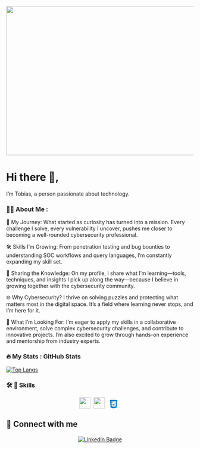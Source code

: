 <div id="header" align="center">
  <img src="https://media.giphy.com/media/JqmupuTVZYaQX5s094/giphy.gif?cid=ecf05e47ts664qd87t5du15uzx0uut9h7iqyahx1xbp1e0a9&ep=v1_gifs_search&rid=giphy.gif&ct=g" width="700" height="400"/>
</div>

# Hi there 👋,

I’m Tobias, a person passionate about technology.


### :woman_technologist: About Me :
🌟 My Journey:
What started as curiosity has turned into a mission. Every challenge I solve, every vulnerability I uncover, pushes me closer to becoming a well-rounded cybersecurity professional.

🛠️ Skills I’m Growing:
From penetration testing and bug bounties to understanding SOC workflows and query languages, I’m constantly expanding my skill set.

📢 Sharing the Knowledge:
On my profile, I share what I’m learning—tools, techniques, and insights I pick up along the way—because I believe in growing together with the cybersecurity community.

🌐 Why Cybersecurity?
I thrive on solving puzzles and protecting what matters most in the digital space. It’s a field where learning never stops, and I’m here for it.

💼 What I’m Looking For:
I’m eager to apply my skills in a collaborative environment, solve complex cybersecurity challenges, and contribute to innovative projects. I’m also excited to grow through hands-on experience and mentorship from industry experts.

### :fire: My Stats : GitHub Stats

[![Top Langs](https://github-readme-stats.vercel.app/api/top-langs/?username=tobiasGuta&layout=compact&theme=tokyonight)](https://github.com/anuraghazra/github-readme-stats)


### :hammer_and_wrench: 🚀 Skills
<div style="text-align: center;">
  <img src="https://media.giphy.com/media/v1.Y2lkPTc5MGI3NjExYWMyMHp4cDNuNmd0ZDV4ZjZnaW93M2ZzZ3k1dDFwaWhleGNkbWQzbSZlcD12MV9naWZzX3NlYXJjaCZjdD1n/KAq5w47R9rmTuvWOWa/giphy.gif" width="30" height="30" style="vertical-align: middle; margin-right: 5px;"/>
  
  <img src="https://media3.giphy.com/media/XAxylRMCdpbEWUAvr8/giphy.gif?cid=6c09b95273ms3d3574micyjg5j21p4ra8o0kfb3a29k4dqi7&ep=v1_internal_gif_by_id&rid=giphy.gif&ct=s" width="30" height="30" style="vertical-align: middle; margin-right: 5px;"/>
  
  <img src="https://raw.githubusercontent.com/Rokawoo/Rokawoo/main/Logos/CSS3.gif" width="30" height="30" style="vertical-align: middle; margin-right: 5px;"/>
  

</div>



## 🔗 Connect with me
<div id="badges" style="text-align: center; margin-top: 20px;">
  <a href="https://www.linkedin.com/in/tobias-a-3a620627b/" target="_blank">
    <img src="https://img.shields.io/badge/LinkedIn-blue?style=for-the-badge&logo=linkedin&logoColor=white" alt="LinkedIn Badge"/>
  </a>
</div>
